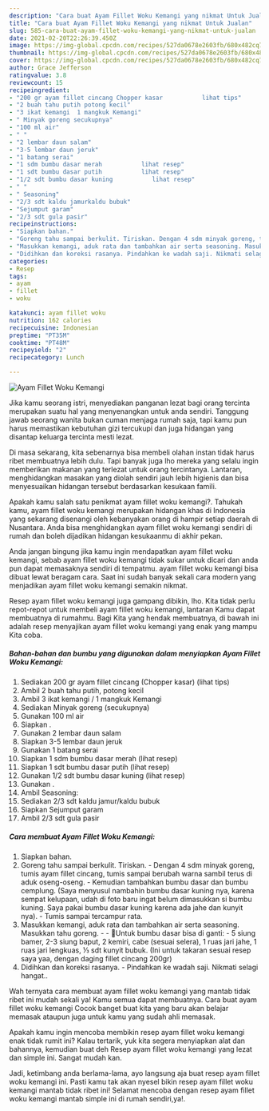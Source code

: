 ```yaml
---
description: "Cara buat Ayam Fillet Woku Kemangi yang nikmat Untuk Jualan"
title: "Cara buat Ayam Fillet Woku Kemangi yang nikmat Untuk Jualan"
slug: 585-cara-buat-ayam-fillet-woku-kemangi-yang-nikmat-untuk-jualan
date: 2021-02-20T22:26:39.450Z
image: https://img-global.cpcdn.com/recipes/527da0678e2603fb/680x482cq70/ayam-fillet-woku-kemangi-foto-resep-utama.jpg
thumbnail: https://img-global.cpcdn.com/recipes/527da0678e2603fb/680x482cq70/ayam-fillet-woku-kemangi-foto-resep-utama.jpg
cover: https://img-global.cpcdn.com/recipes/527da0678e2603fb/680x482cq70/ayam-fillet-woku-kemangi-foto-resep-utama.jpg
author: Grace Jefferson
ratingvalue: 3.8
reviewcount: 15
recipeingredient:
- "200 gr ayam fillet cincang Chopper kasar           lihat tips"
- "2 buah tahu putih potong kecil"
- "3 ikat kemangi  1 mangkuk Kemangi"
- " Minyak goreng secukupnya"
- "100 ml air"
- " "
- "2 lembar daun salam"
- "3-5 lembar daun jeruk"
- "1 batang serai"
- "1 sdm bumbu dasar merah           lihat resep"
- "1 sdt bumbu dasar putih           lihat resep"
- "1/2 sdt bumbu dasar kuning           lihat resep"
- " "
- " Seasoning"
- "2/3 sdt kaldu jamurkaldu bubuk"
- "Sejumput garam"
- "2/3 sdt gula pasir"
recipeinstructions:
- "Siapkan bahan."
- "Goreng tahu sampai berkulit. Tiriskan. Dengan 4 sdm minyak goreng, tumis ayam fillet cincang, tumis sampai berubah warna sambil terus di aduk oseng-oseng. Kemudian tambahkan bumbu dasar dan bumbu cemplung. (Saya menyusul nambahin bumbu dasar kuning nya, karena sempat kelupaan, udah di foto baru ingat belum dimasukkan si bumbu kuning. Saya pakai bumbu dasar kuning karena ada jahe dan kunyit nya). Tumis sampai tercampur rata."
- "Masukkan kemangi, aduk rata dan tambahkan air serta seasoning. Masukkan tahu goreng.  🌺Untuk bumbu dasar bisa di ganti: 5 siung bamer, 2-3 siung baput, 2 kemiri, cabe (sesuai selera), 1 ruas jari jahe, 1 ruas jari lengkuas, ⅓ sdt kunyit bubuk. (Ini untuk takaran sesuai resep saya yaa, dengan daging fillet cincang 200gr)"
- "Didihkan dan koreksi rasanya. Pindahkan ke wadah saji. Nikmati selagi hangat.."
categories:
- Resep
tags:
- ayam
- fillet
- woku

katakunci: ayam fillet woku 
nutrition: 162 calories
recipecuisine: Indonesian
preptime: "PT35M"
cooktime: "PT48M"
recipeyield: "2"
recipecategory: Lunch

---
```



![Ayam Fillet Woku Kemangi](https://img-global.cpcdn.com/recipes/527da0678e2603fb/680x482cq70/ayam-fillet-woku-kemangi-foto-resep-utama.jpg)

Jika kamu seorang istri, menyediakan panganan lezat bagi orang tercinta merupakan suatu hal yang menyenangkan untuk anda sendiri. Tanggung jawab seorang  wanita bukan cuman menjaga rumah saja, tapi kamu pun harus memastikan kebutuhan gizi tercukupi dan juga hidangan yang disantap keluarga tercinta mesti lezat.

Di masa  sekarang, kita sebenarnya bisa membeli olahan instan tidak harus ribet membuatnya lebih dulu. Tapi banyak juga lho mereka yang selalu ingin memberikan makanan yang terlezat untuk orang tercintanya. Lantaran, menghidangkan masakan yang diolah sendiri jauh lebih higienis dan bisa menyesuaikan hidangan tersebut berdasarkan kesukaan famili. 



Apakah kamu salah satu penikmat ayam fillet woku kemangi?. Tahukah kamu, ayam fillet woku kemangi merupakan hidangan khas di Indonesia yang sekarang disenangi oleh kebanyakan orang di hampir setiap daerah di Nusantara. Anda bisa menghidangkan ayam fillet woku kemangi sendiri di rumah dan boleh dijadikan hidangan kesukaanmu di akhir pekan.

Anda jangan bingung jika kamu ingin mendapatkan ayam fillet woku kemangi, sebab ayam fillet woku kemangi tidak sukar untuk dicari dan anda pun dapat memasaknya sendiri di tempatmu. ayam fillet woku kemangi bisa dibuat lewat beragam cara. Saat ini sudah banyak sekali cara modern yang menjadikan ayam fillet woku kemangi semakin nikmat.

Resep ayam fillet woku kemangi juga gampang dibikin, lho. Kita tidak perlu repot-repot untuk membeli ayam fillet woku kemangi, lantaran Kamu dapat membuatnya di rumahmu. Bagi Kita yang hendak membuatnya, di bawah ini adalah resep menyajikan ayam fillet woku kemangi yang enak yang mampu Kita coba.

<!--inarticleads1-->

##### Bahan-bahan dan bumbu yang digunakan dalam menyiapkan Ayam Fillet Woku Kemangi:

1. Sediakan 200 gr ayam fillet cincang (Chopper kasar)           (lihat tips)
1. Ambil 2 buah tahu putih, potong kecil
1. Ambil 3 ikat kemangi / 1 mangkuk Kemangi
1. Sediakan  Minyak goreng (secukupnya)
1. Gunakan 100 ml air
1. Siapkan  .
1. Gunakan 2 lembar daun salam
1. Siapkan 3-5 lembar daun jeruk
1. Gunakan 1 batang serai
1. Siapkan 1 sdm bumbu dasar merah           (lihat resep)
1. Siapkan 1 sdt bumbu dasar putih           (lihat resep)
1. Gunakan 1/2 sdt bumbu dasar kuning           (lihat resep)
1. Gunakan  .
1. Ambil  Seasoning:
1. Sediakan 2/3 sdt kaldu jamur/kaldu bubuk
1. Siapkan Sejumput garam
1. Ambil 2/3 sdt gula pasir




<!--inarticleads2-->

##### Cara membuat Ayam Fillet Woku Kemangi:

1. Siapkan bahan.
1. Goreng tahu sampai berkulit. Tiriskan. - Dengan 4 sdm minyak goreng, tumis ayam fillet cincang, tumis sampai berubah warna sambil terus di aduk oseng-oseng. - Kemudian tambahkan bumbu dasar dan bumbu cemplung. (Saya menyusul nambahin bumbu dasar kuning nya, karena sempat kelupaan, udah di foto baru ingat belum dimasukkan si bumbu kuning. Saya pakai bumbu dasar kuning karena ada jahe dan kunyit nya). - Tumis sampai tercampur rata.
1. Masukkan kemangi, aduk rata dan tambahkan air serta seasoning. Masukkan tahu goreng. -  - 🌺Untuk bumbu dasar bisa di ganti: - 5 siung bamer, 2-3 siung baput, 2 kemiri, cabe (sesuai selera), 1 ruas jari jahe, 1 ruas jari lengkuas, ⅓ sdt kunyit bubuk. (Ini untuk takaran sesuai resep saya yaa, dengan daging fillet cincang 200gr)
1. Didihkan dan koreksi rasanya. - Pindahkan ke wadah saji. Nikmati selagi hangat..




Wah ternyata cara membuat ayam fillet woku kemangi yang mantab tidak ribet ini mudah sekali ya! Kamu semua dapat membuatnya. Cara buat ayam fillet woku kemangi Cocok banget buat kita yang baru akan belajar memasak ataupun juga untuk kamu yang sudah ahli memasak.

Apakah kamu ingin mencoba membikin resep ayam fillet woku kemangi enak tidak rumit ini? Kalau tertarik, yuk kita segera menyiapkan alat dan bahannya, kemudian buat deh Resep ayam fillet woku kemangi yang lezat dan simple ini. Sangat mudah kan. 

Jadi, ketimbang anda berlama-lama, ayo langsung aja buat resep ayam fillet woku kemangi ini. Pasti kamu tak akan nyesel bikin resep ayam fillet woku kemangi mantab tidak ribet ini! Selamat mencoba dengan resep ayam fillet woku kemangi mantab simple ini di rumah sendiri,ya!.

